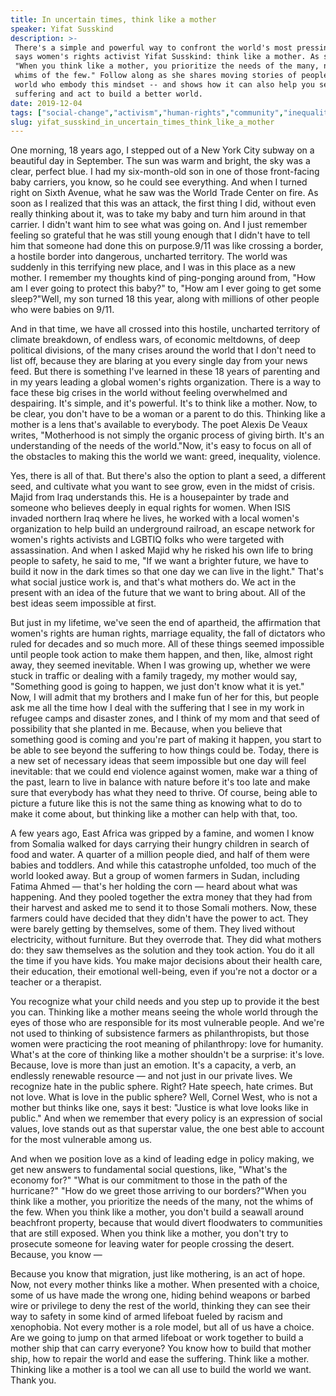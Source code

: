```yaml
---
title: In uncertain times, think like a mother
speaker: Yifat Susskind
description: >-
 There's a simple and powerful way to confront the world's most pressing crises,
 says women's rights activist Yifat Susskind: think like a mother. As she puts it:
 "When you think like a mother, you prioritize the needs of the many, not the
 whims of the few." Follow along as she shares moving stories of people around the
 world who embody this mindset -- and shows how it can also help you see beyond
 suffering and act to build a better world.
date: 2019-12-04
tags: ["social-change","activism","human-rights","community","inequality","society","humanity","compassion","empathy"]
slug: yifat_susskind_in_uncertain_times_think_like_a_mother
---
```


One morning, 18 years ago, I stepped out of a New York City subway on a beautiful day in
September. The sun was warm and bright, the sky was a clear, perfect blue. I had my
six-month-old son in one of those front-facing baby carriers, you know, so he could see
everything. And when I turned right on Sixth Avenue, what he saw was the World Trade
Center on fire. As soon as I realized that this was an attack, the first thing I did,
without even really thinking about it, was to take my baby and turn him around in that
carrier. I didn't want him to see what was going on. And I just remember feeling so
grateful that he was still young enough that I didn't have to tell him that someone had
done this on purpose.9/11 was like crossing a border, a hostile border into dangerous,
uncharted territory. The world was suddenly in this terrifying new place, and I was in
this place as a new mother. I remember my thoughts kind of ping-ponging around from, "How
am I ever going to protect this baby?" to, "How am I ever going to get some sleep?"Well,
my son turned 18 this year, along with millions of other people who were babies on
9/11.

And in that time, we have all crossed into this hostile, uncharted territory of climate
breakdown, of endless wars, of economic meltdowns, of deep political divisions, of the
many crises around the world that I don't need to list off, because they are blaring at
you every single day from your news feed. But there is something I've learned in these 18
years of parenting and in my years leading a global women's rights organization. There is
a way to face these big crises in the world without feeling overwhelmed and despairing.
It's simple, and it's powerful. It's to think like a mother. Now, to be clear, you don't
have to be a woman or a parent to do this. Thinking like a mother is a lens that's
available to everybody. The poet Alexis De Veaux writes, "Motherhood is not simply the
organic process of giving birth. It's an understanding of the needs of the world."Now,
it's easy to focus on all of the obstacles to making this the world we want: greed,
inequality, violence.

Yes, there is all of that. But there's also the option to plant a seed, a different seed,
and cultivate what you want to see grow, even in the midst of crisis. Majid from Iraq
understands this. He is a housepainter by trade and someone who believes deeply in equal
rights for women. When ISIS invaded northern Iraq where he lives, he worked with a local
women's organization to help build an underground railroad, an escape network for women's
rights activists and LGBTIQ folks who were targeted with assassination. And when I asked
Majid why he risked his own life to bring people to safety, he said to me, "If we want a
brighter future, we have to build it now in the dark times so that one day we can live in
the light." That's what social justice work is, and that's what mothers do. We act in the
present with an idea of the future that we want to bring about. All of the best ideas seem
impossible at first.

But just in my lifetime, we've seen the end of apartheid, the affirmation that women's
rights are human rights, marriage equality, the fall of dictators who ruled for decades
and so much more. All of these things seemed impossible until people took action to make
them happen, and then, like, almost right away, they seemed inevitable. When I was growing
up, whether we were stuck in traffic or dealing with a family tragedy, my mother would
say, "Something good is going to happen, we just don't know what it is yet." Now, I will
admit that my brothers and I make fun of her for this, but people ask me all the time how
I deal with the suffering that I see in my work in refugee camps and disaster zones, and I
think of my mom and that seed of possibility that she planted in me. Because, when you
believe that something good is coming and you're part of making it happen, you start to be
able to see beyond the suffering to how things could be. Today, there is a new set of
necessary ideas that seem impossible but one day will feel inevitable: that we could end
violence against women, make war a thing of the past, learn to live in balance with nature
before it's too late and make sure that everybody has what they need to thrive. Of course,
being able to picture a future like this is not the same thing as knowing what to do to
make it come about, but thinking like a mother can help with that, too.

A few years ago, East Africa was gripped by a famine, and women I know from Somalia walked
for days carrying their hungry children in search of food and water. A quarter of a
million people died, and half of them were babies and toddlers. And while this catastrophe
unfolded, too much of the world looked away. But a group of women farmers in Sudan,
including Fatima Ahmed — that's her holding the corn — heard about what was happening. And
they pooled together the extra money that they had from their harvest and asked me to send
it to those Somali mothers. Now, these farmers could have decided that they didn't have
the power to act. They were barely getting by themselves, some of them. They lived without
electricity, without furniture. But they overrode that. They did what mothers do: they saw
themselves as the solution and they took action. You do it all the time if you have kids.
You make major decisions about their health care, their education, their emotional
well-being, even if you're not a doctor or a teacher or a therapist.

You recognize what your child needs and you step up to provide it the best you can.
Thinking like a mother means seeing the whole world through the eyes of those who are
responsible for its most vulnerable people. And we're not used to thinking of subsistence
farmers as philanthropists, but those women were practicing the root meaning of
philanthropy: love for humanity. What's at the core of thinking like a mother shouldn't be
a surprise: it's love. Because, love is more than just an emotion. It's a capacity, a
verb, an endlessly renewable resource — and not just in our private lives. We recognize
hate in the public sphere. Right? Hate speech, hate crimes. But not love. What is love in
the public sphere? Well, Cornel West, who is not a mother but thinks like one, says it
best: "Justice is what love looks like in public." And when we remember that every policy
is an expression of social values, love stands out as that superstar value, the one best
able to account for the most vulnerable among us.

And when we position love as a kind of leading edge in policy making, we get new answers
to fundamental social questions, like, "What's the economy for?" "What is our commitment
to those in the path of the hurricane?" "How do we greet those arriving to our
borders?"When you think like a mother, you prioritize the needs of the many, not the whims
of the few. When you think like a mother, you don't build a seawall around beachfront
property, because that would divert floodwaters to communities that are still exposed.
When you think like a mother, you don't try to prosecute someone for leaving water for
people crossing the desert. Because, you know —

Because you know that migration, just like mothering, is an act of hope. Now, not every
mother thinks like a mother. When presented with a choice, some of us have made the wrong
one, hiding behind weapons or barbed wire or privilege to deny the rest of the world,
thinking they can see their way to safety in some kind of armed lifeboat fueled by racism
and xenophobia. Not every mother is a role model, but all of us have a choice. Are we
going to jump on that armed lifeboat or work together to build a mother ship that can
carry everyone? You know how to build that mother ship, how to repair the world and ease
the suffering. Think like a mother. Thinking like a mother is a tool we can all use to
build the world we want. Thank you.

<!--
ad_duration=3.33
comment_count=20
event="TEDWomen 2019"
external_duration=0
external_start_time=0
has_talk_citation=1
intro_duration=11.82
is_subtitle_required="False"
is_talk_featured="True"
language="en"
language_swap="False"
native_language="en"
number_of_related_talks=6
number_of_speakers=1
number_of_subtitled_videos=18
number_of_tags=9
number_of_talk_download_languages=19
number_of_talk_more_resources=0
number_of_talk_recommendations=1
number_of_talks_take_actions=1
post_ad_duration=0.83
published_timestamp="2020-04-06 14:50:53"
recording_date="2019-12-04"
speaker_description="Women's rights activist"
speaker_is_published=1
speaker_name="Yifat Susskind"
talk_more_resources=[]
talk_name="In uncertain times, think like a mother"
talk_recommendations_blurb="More resources curated by Yifat Susskind"
talks_tags=["social-change","activism","human-rights","community","inequality","society","humanity","compassion","empathy"]
url_audio="https://download.ted.com/talks/YifatSusskind_2019W.mp3?apikey=acme-roadrunner"
url_photo_speaker="https://pe.tedcdn.com/images/ted/8e19199867eadeffcbc137868a399ef3f6fdc3fd_254x191.jpg"
url_photo_talk="https://s3.amazonaws.com/talkstar-photos/uploads/5219471f-fbe0-4174-9b07-baf91e5e4146/YifatSusskind_2019W-embed.jpg"
url_webpage="https://www.ted.com/talks/yifat_susskind_in_uncertain_times_think_like_a_mother"
video_type_name="TED Stage Talk"
-->